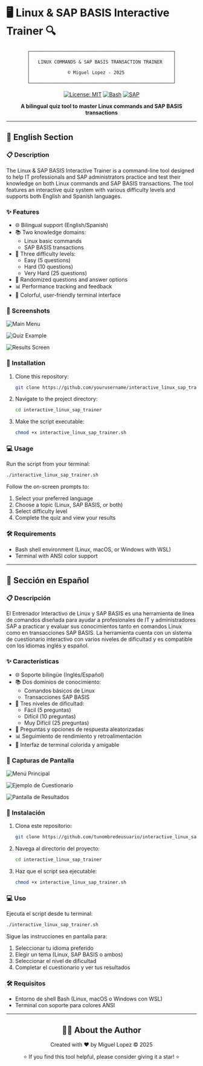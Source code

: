# 🖥️ Linux & SAP BASIS Interactive Trainer 🔍

<div align="center">
  
```
┌─────────────────────────────────────────────────────┐
│                                                     │
│   LINUX COMMANDS & SAP BASIS TRANSACTION TRAINER    │
│                                                     │
│              © Miguel Lopez - 2025                  │
│                                                     │
└─────────────────────────────────────────────────────┘
```
  
[![License: MIT](https://img.shields.io/badge/License-MIT-yellow.svg)](https://opensource.org/licenses/MIT)
[![Bash](https://img.shields.io/badge/Shell-Bash-blue.svg)](https://www.gnu.org/software/bash/)
[![SAP](https://img.shields.io/badge/SAP-BASIS-orange.svg)](https://www.sap.com/)

**A bilingual quiz tool to master Linux commands and SAP BASIS transactions**

</div>

---

## 📜 English Section

### 📋 Description

The Linux & SAP BASIS Interactive Trainer is a command-line tool designed to help IT professionals and SAP administrators practice and test their knowledge on both Linux commands and SAP BASIS transactions. The tool features an interactive quiz system with various difficulty levels and supports both English and Spanish languages.

### ✨ Features

- 🌐 Bilingual support (English/Spanish)
- 📚 Two knowledge domains:
  - Linux basic commands
  - SAP BASIS transactions
- 🎯 Three difficulty levels:
  - Easy (5 questions)
  - Hard (10 questions)
  - Very Hard (25 questions)
- 🔄 Randomized questions and answer options
- 📊 Performance tracking and feedback
- 🎨 Colorful, user-friendly terminal interface

### 📸 Screenshots

<!-- Place for screenshots -->
![Main Menu](path/to/main_menu.png)

![Quiz Example](path/to/quiz_example.png)

![Results Screen](path/to/results_screen.png)

### 🚀 Installation

1. Clone this repository:
   ```bash
   git clone https://github.com/yourusername/interactive_linux_sap_trainer.git
   ```

2. Navigate to the project directory:
   ```bash
   cd interactive_linux_sap_trainer
   ```

3. Make the script executable:
   ```bash
   chmod +x interactive_linux_sap_trainer.sh
   ```

### 💻 Usage

Run the script from your terminal:

```bash
./interactive_linux_sap_trainer.sh
```

Follow the on-screen prompts to:
1. Select your preferred language
2. Choose a topic (Linux, SAP BASIS, or both)
3. Select difficulty level
4. Complete the quiz and view your results

### 🛠️ Requirements

- Bash shell environment (Linux, macOS, or Windows with WSL)
- Terminal with ANSI color support

---

## 📜 Sección en Español

### 📋 Descripción

El Entrenador Interactivo de Linux y SAP BASIS es una herramienta de línea de comandos diseñada para ayudar a profesionales de IT y administradores SAP a practicar y evaluar sus conocimientos tanto en comandos Linux como en transacciones SAP BASIS. La herramienta cuenta con un sistema de cuestionario interactivo con varios niveles de dificultad y es compatible con los idiomas inglés y español.

### ✨ Características

- 🌐 Soporte bilingüe (Inglés/Español)
- 📚 Dos dominios de conocimiento:
  - Comandos básicos de Linux
  - Transacciones SAP BASIS
- 🎯 Tres niveles de dificultad:
  - Fácil (5 preguntas)
  - Difícil (10 preguntas)
  - Muy Difícil (25 preguntas)
- 🔄 Preguntas y opciones de respuesta aleatorizadas
- 📊 Seguimiento de rendimiento y retroalimentación
- 🎨 Interfaz de terminal colorida y amigable

### 📸 Capturas de Pantalla

<!-- Lugar para capturas de pantalla -->
![Menú Principal](ruta/a/menu_principal.png)

![Ejemplo de Cuestionario](ruta/a/ejemplo_cuestionario.png)

![Pantalla de Resultados](ruta/a/pantalla_resultados.png)

### 🚀 Instalación

1. Clona este repositorio:
   ```bash
   git clone https://github.com/tunombredeusuario/interactive_linux_sap_trainer.git
   ```

2. Navega al directorio del proyecto:
   ```bash
   cd interactive_linux_sap_trainer
   ```

3. Haz que el script sea ejecutable:
   ```bash
   chmod +x interactive_linux_sap_trainer.sh
   ```

### 💻 Uso

Ejecuta el script desde tu terminal:

```bash
./interactive_linux_sap_trainer.sh
```

Sigue las instrucciones en pantalla para:
1. Seleccionar tu idioma preferido
2. Elegir un tema (Linux, SAP BASIS o ambos)
3. Seleccionar el nivel de dificultad
4. Completar el cuestionario y ver tus resultados

### 🛠️ Requisitos

- Entorno de shell Bash (Linux, macOS o Windows con WSL)
- Terminal con soporte para colores ANSI

---

<div align="center">
  
## 👨‍💻 About the Author

Created with ❤️ by Miguel Lopez © 2025

⭐ If you find this tool helpful, please consider giving it a star! ⭐

</div>

